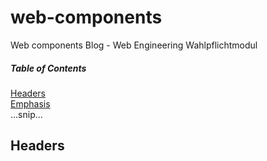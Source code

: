 # web-components
Web components Blog - Web Engineering Wahlpflichtmodul

##### Table of Contents  
[Headers](#headers)  
[Emphasis](#emphasis)  
...snip...    
<a name="headers"/>
## Headers
